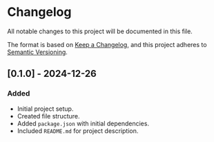 # Changelog

All notable changes to this project will be documented in this file.

The format is based on [Keep a Changelog](https://keepachangelog.com/en/1.0.0/),
and this project adheres to [Semantic Versioning](https://semver.org/spec/v2.0.0.html).

## [0.1.0] - 2024-12-26

### Added

- Initial project setup.
- Created file structure.
- Added `package.json` with initial dependencies.
- Included `README.md` for project description.
